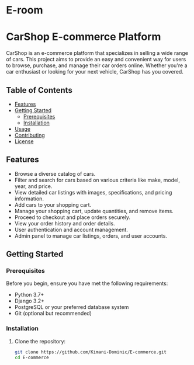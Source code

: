 # E-room
# CarShop E-commerce Platform

CarShop is an e-commerce platform that specializes in selling a wide range of cars. This project aims to provide an easy and convenient way for users to browse, purchase, and manage their car orders online. Whether you're a car enthusiast or looking for your next vehicle, CarShop has you covered.

## Table of Contents

- [Features](#features)
- [Getting Started](#getting-started)
  - [Prerequisites](#prerequisites)
  - [Installation](#installation)
- [Usage](#usage)
- [Contributing](#contributing)
- [License](#license)

## Features

- Browse a diverse catalog of cars.
- Filter and search for cars based on various criteria like make, model, year, and price.
- View detailed car listings with images, specifications, and pricing information.
- Add cars to your shopping cart.
- Manage your shopping cart, update quantities, and remove items.
- Proceed to checkout and place orders securely.
- View your order history and order details.
- User authentication and account management.
- Admin panel to manage car listings, orders, and user accounts.

## Getting Started

### Prerequisites

Before you begin, ensure you have met the following requirements:

- Python 3.7+
- Django 3.2+
- PostgreSQL or your preferred database system
- Git (optional but recommended)

### Installation

1. Clone the repository:

   ```bash
   git clone https://github.com/Kimani-Dominic/E-commerce.git
   cd E-commerce
